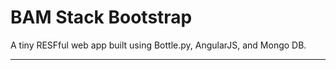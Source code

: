 BAM Stack Bootstrap
=================
A tiny RESFful web app built using Bottle.py, AngularJS, and Mongo DB.

---